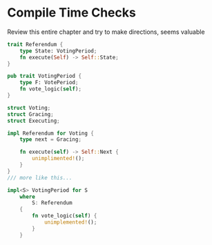 # Compile Time Checks

Review this entire chapter and try to make directions, seems valuable

```rust
trait Referendum {
    type State: VotingPeriod;
    fn execute(Self) -> Self::State;
}

pub trait VotingPeriod {
    type F: VotePeriod;
    fn vote_logic(self);
}

struct Voting;
struct Gracing;
struct Executing;

impl Referendum for Voting {
    type next = Gracing;

    fn execute(self) -> Self::Next {
        unimplimented!();
    }
}
/// more like this...

impl<S> VotingPeriod for S
    where
        S: Referendum
    {
        fn vote_logic(self) {
            unimplemented!(); 
        }
    }
```